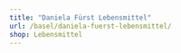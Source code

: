 ```yaml
---
title: "Daniela Fürst Lebensmittel"
url: /basel/daniela-fuerst-lebensmittel/
shop: Lebensmittel
---
```

